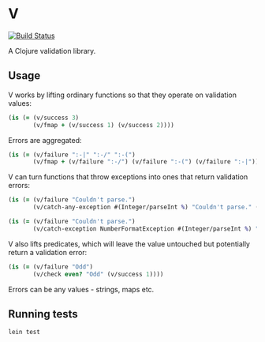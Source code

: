 # V

[![Build Status](https://travis-ci.org/ctford/V.png)](https://travis-ci.org/ctford/V)

A Clojure validation library.

## Usage

V works by lifting ordinary functions so that they operate on validation values:

```clojure
(is (= (v/success 3)
       (v/fmap + (v/success 1) (v/success 2))))
```

Errors are aggregated:

```clojure
(is (= (v/failure ":-|" ":-/" ":-(")
       (v/fmap + (v/failure ":-/") (v/failure ":-(") (v/failure ":-|"))))))
```

V can turn functions that throw exceptions into ones that return validation errors:

```clojure
(is (= (v/failure "Couldn't parse.")
       (v/catch-any-exception #(Integer/parseInt %) "Couldn't parse." (v/success "foo"))))

(is (= (v/failure "Couldn't parse.")
       (v/catch-exception NumberFormatException #(Integer/parseInt %) "Couldn't parse." (v/success "foo"))))
```

V also lifts predicates, which will leave the value untouched but potentially return a validation error:

```clojure
(is (= (v/failure "Odd")
       (v/check even? "Odd" (v/success 1))))
```

Errors can be any values - strings, maps etc.

## Running tests

    lein test
